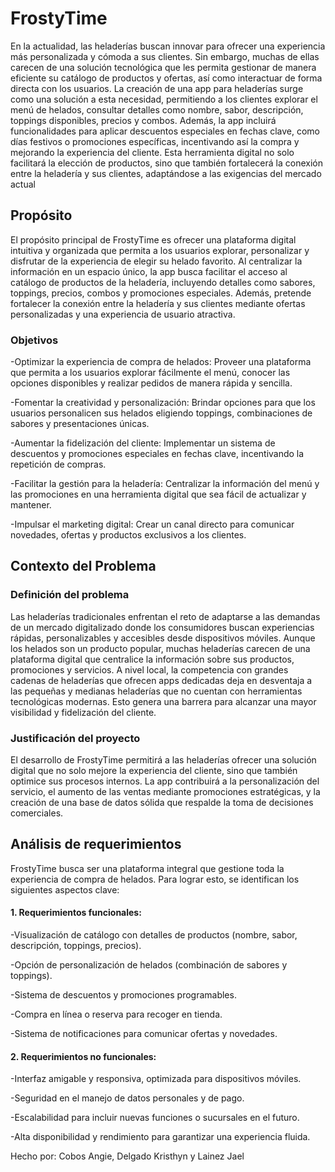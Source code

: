 # FrostyTime
En la actualidad, las heladerías buscan innovar para ofrecer una experiencia más personalizada y cómoda a sus clientes. Sin embargo, muchas de ellas carecen de una solución tecnológica que les permita gestionar de manera eficiente su catálogo de productos y ofertas, así como interactuar de forma directa con los usuarios. La creación de una app para heladerías surge como una solución a esta necesidad, permitiendo a los clientes explorar el menú de helados, consultar detalles como nombre, sabor, descripción, toppings disponibles, precios y combos. Además, la app incluirá funcionalidades para aplicar descuentos especiales en fechas clave, como días festivos o promociones específicas, incentivando así la compra y mejorando la experiencia del cliente. Esta herramienta digital no solo facilitará la elección de productos, sino que también fortalecerá la conexión entre la heladería y sus clientes, adaptándose a las exigencias del mercado actual

## Propósito
El propósito principal de FrostyTime es ofrecer una plataforma digital intuitiva y organizada que permita a los usuarios explorar, personalizar y disfrutar de la experiencia de elegir su helado favorito. Al centralizar la información en un espacio único, la app busca facilitar el acceso al catálogo de productos de la heladería, incluyendo detalles como sabores, toppings, precios, combos y promociones especiales. Además, pretende fortalecer la conexión entre la heladería y sus clientes mediante ofertas personalizadas y una experiencia de usuario atractiva.

### Objetivos
-Optimizar la experiencia de compra de helados: Proveer una plataforma que permita a los usuarios explorar fácilmente el menú, conocer las opciones disponibles y realizar pedidos de manera rápida y sencilla.

-Fomentar la creatividad y personalización: Brindar opciones para que los usuarios personalicen sus helados eligiendo toppings, combinaciones de sabores y presentaciones únicas.

-Aumentar la fidelización del cliente: Implementar un sistema de descuentos y promociones especiales en fechas clave, incentivando la repetición de compras.

-Facilitar la gestión para la heladería: Centralizar la información del menú y las promociones en una herramienta digital que sea fácil de actualizar y mantener.

-Impulsar el marketing digital: Crear un canal directo para comunicar novedades, ofertas y productos exclusivos a los clientes.

## Contexto del Problema
### Definición del problema
Las heladerías tradicionales enfrentan el reto de adaptarse a las demandas de un mercado digitalizado donde los consumidores buscan experiencias rápidas, personalizables y accesibles desde dispositivos móviles. Aunque los helados son un producto popular, muchas heladerías carecen de una plataforma digital que centralice la información sobre sus productos, promociones y servicios.
A nivel local, la competencia con grandes cadenas de heladerías que ofrecen apps dedicadas deja en desventaja a las pequeñas y medianas heladerías que no cuentan con herramientas tecnológicas modernas. Esto genera una barrera para alcanzar una mayor visibilidad y fidelización del cliente.

### Justificación del proyecto
El desarrollo de FrostyTime permitirá a las heladerías ofrecer una solución digital que no solo mejore la experiencia del cliente, sino que también optimice sus procesos internos. La app contribuirá a la personalización del servicio, el aumento de las ventas mediante promociones estratégicas, y la creación de una base de datos sólida que respalde la toma de decisiones comerciales.

## Análisis de requerimientos
FrostyTime busca ser una plataforma integral que gestione toda la experiencia de compra de helados. Para lograr esto, se identifican los siguientes aspectos clave:
#### 1. Requerimientos funcionales:
-Visualización de catálogo con detalles de productos (nombre, sabor, descripción, toppings, precios).

-Opción de personalización de helados (combinación de sabores y toppings).

-Sistema de descuentos y promociones programables.

-Compra en línea o reserva para recoger en tienda.

-Sistema de notificaciones para comunicar ofertas y novedades.

#### 2. Requerimientos no funcionales:

-Interfaz amigable y responsiva, optimizada para dispositivos móviles.

-Seguridad en el manejo de datos personales y de pago.

-Escalabilidad para incluir nuevas funciones o sucursales en el futuro.

-Alta disponibilidad y rendimiento para garantizar una experiencia fluida.

Hecho por: Cobos Angie, Delgado Kristhyn y Lainez Jael
